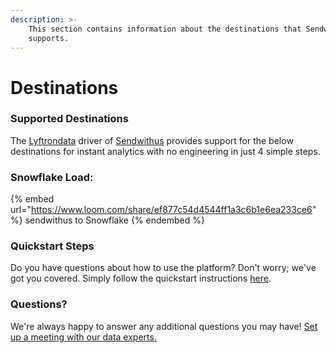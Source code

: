 ```yaml
---
description: >-
    This section contains information about the destinations that Sendwithus
    supports.
---
```


# Destinations

### Supported Destinations

The [Lyftrondata](https://www.lyftrondata.com/) driver of [Sendwithus](https://www.lyftrondata.com/integration/business-analytics/sendwithus/) provides support for the below destinations for instant analytics with no engineering in just 4 simple steps.

### Snowflake Load:

{% embed url="https://www.loom.com/share/ef877c54d4544ff1a3c6b1e6ea233ce6" %}
sendwithus to Snowflake
{% endembed %}

### Quickstart Steps

Do you have questions about how to use the platform? Don't worry; we've got you covered. Simply follow the quickstart instructions [here](README.md).

### Questions? <a href="#questions" id="questions"></a>

We're always happy to answer any additional questions you may have! [Set up a meeting with our data experts.](https://www.lyftrondata.com/book-a-meeting/)
